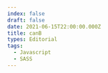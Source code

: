 ```yaml
---
index: false
draft: false
date: 2021-06-15T22:00:00.000Z
title: canB
types: Editorial
tags:
  - Javascript
  - SASS
---
```

